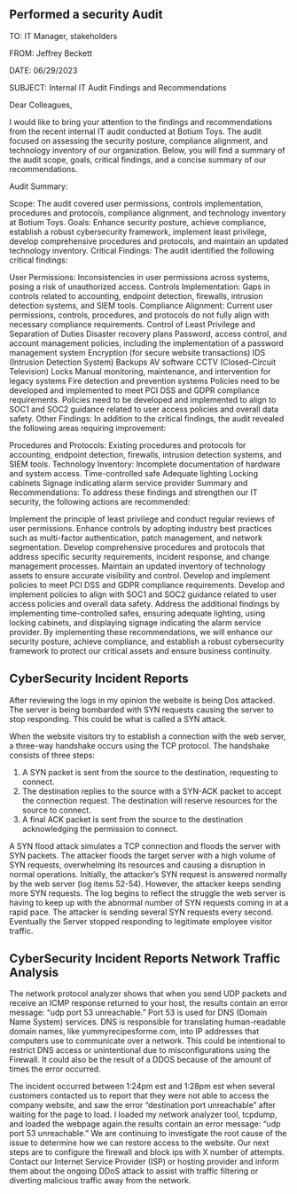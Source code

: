## Performed a security Audit 
TO: IT Manager, stakeholders

FROM: Jeffrey Beckett

DATE: 06/29/2023

SUBJECT: Internal IT Audit Findings and Recommendations


Dear Colleagues,

I would like to bring your attention to the findings and recommendations from the recent internal IT audit conducted at Botium Toys. The audit focused on assessing the security posture, compliance alignment, and technology inventory of our organization. Below, you will find a summary of the audit scope, goals, critical findings, and a concise summary of our recommendations.

Audit Summary:

Scope: The audit covered user permissions, controls implementation, procedures and protocols, compliance alignment, and technology inventory at Botium Toys.
Goals: Enhance security posture, achieve compliance, establish a robust cybersecurity framework, implement least privilege, develop comprehensive procedures and protocols, and maintain an updated technology inventory.
Critical Findings:
The audit identified the following critical findings:

User Permissions: Inconsistencies in user permissions across systems, posing a risk of unauthorized access.
Controls Implementation: Gaps in controls related to accounting, endpoint detection, firewalls, intrusion detection systems, and SIEM tools.
Compliance Alignment: Current user permissions, controls, procedures, and protocols do not fully align with necessary compliance requirements.
Control of Least Privilege and Separation of Duties
Disaster recovery plans
Password, access control, and account management policies, including the implementation of a password management system
Encryption (for secure website transactions)
IDS (Intrusion Detection System)
Backups
AV software
CCTV (Closed-Circuit Television)
Locks
Manual monitoring, maintenance, and intervention for legacy systems
Fire detection and prevention systems
Policies need to be developed and implemented to meet PCI DSS and GDPR compliance requirements.
Policies need to be developed and implemented to align to SOC1 and SOC2 guidance related to user access policies and overall data safety.
Other Findings:
In addition to the critical findings, the audit revealed the following areas requiring improvement:

Procedures and Protocols: Existing procedures and protocols for accounting, endpoint detection, firewalls, intrusion detection systems, and SIEM tools.
Technology Inventory: Incomplete documentation of hardware and system access.
Time-controlled safe
Adequate lighting
Locking cabinets
Signage indicating alarm service provider
Summary and Recommendations:
To address these findings and strengthen our IT security, the following actions are recommended:

Implement the principle of least privilege and conduct regular reviews of user permissions.
Enhance controls by adopting industry best practices such as multi-factor authentication, patch management, and network segmentation.
Develop comprehensive procedures and protocols that address specific security requirements, incident response, and change management processes.
Maintain an updated inventory of technology assets to ensure accurate visibility and control.
Develop and implement policies to meet PCI DSS and GDPR compliance requirements.
Develop and implement policies to align with SOC1 and SOC2 guidance related to user access policies and overall data safety.
Address the additional findings by implementing time-controlled safes, ensuring adequate lighting, using locking cabinets, and displaying signage indicating the alarm service provider.
By implementing these recommendations, we will enhance our security posture, achieve compliance, and establish a robust cybersecurity framework to protect our critical assets and ensure business continuity.


## CyberSecurity Incident Reports 



After reviewing the logs in my opinion the website is being Dos attacked. The server is being bombarded with SYN requests causing the server to stop responding. This could be what is called a SYN attack.
 


When the website visitors try to establish a connection with the web server, a
three-way handshake occurs using the TCP protocol. The handshake consists
of three steps:
1. A SYN packet is sent from the source to the destination, requesting to
connect.
2. The destination replies to the source with a SYN-ACK packet to accept
the connection request. The destination will reserve resources for the
source to connect.
3. A final ACK packet is sent from the source to the destination
acknowledging the permission to connect.

A SYN flood attack simulates a TCP connection and floods the server with SYN packets. The attacker floods the target server with a high volume of SYN requests, overwhelming its resources and causing a disruption in normal operations.
Initially, the attacker’s SYN request is answered normally by the web server (log items 52-54). However, the attacker keeps sending more SYN requests. The log begins to reflect the struggle the web server is having to keep up with the abnormal number of SYN requests coming in at a rapid pace. The attacker is sending several SYN requests every second. Eventually the Server  stopped responding to  legitimate employee visitor traffic.

## CyberSecurity Incident Reports Network Traffic Analysis


The network protocol analyzer shows that when you send UDP packets and receive an ICMP response returned to your host, the results contain an error message: “udp port 53 unreachable.” Port 53 is used for DNS (Domain Name System) services. DNS is responsible for translating human-readable domain names, like yummyrecipesforme.com, into IP addresses that computers use to communicate over a network. This could be intentional to restrict DNS access or unintentional due to misconfigurations using the Firewall. It could also be the result of a DDOS because of the amount of times the error occurred.

 



The incident occurred between 1:24pm est  and 1:28pm est when several customers contacted us to report that they were not able to access the company website, and saw the error “destination port unreachable” after waiting for the page to load. I loaded my network analyzer tool, tcpdump, and loaded the webpage again.the results contain an error message: “udp port 53 unreachable.” We are continuing to investigate the root cause of the issue to determine how we can restore access to the website. Our next steps are to configure the firewall and block ips with X number of attempts. Contact our  Internet Service Provider (ISP) or hosting provider and inform them about the ongoing DDoS attack to assist with traffic filtering or diverting malicious traffic away from the network.
